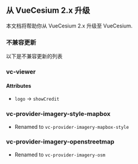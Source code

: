 ## 从 VueCesium 2.x 升级

本文档将帮助你从 VueCesium 2.x 升级至 VueCesium.

### 不兼容更新

以下是不兼容更新的列表

### vc-viewer

#### Attributes

- `logo` -> `showCredit`

### vc-provider-imagery-style-mapbox

- Renamed to `vc-provider-imagery-mapbox-style`

### vc-provider-imagery-openstreetmap

- Renamed to `vc-provider-imagery-osm`
